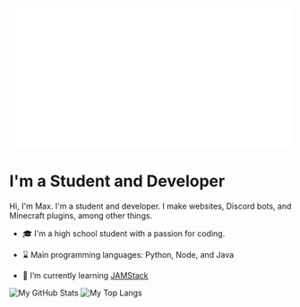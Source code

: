 [<img src="https://raw.githubusercontent.com/max-niederman/max-niederman/master/banner.svg" alt="Hi, I'm Max Niederman"/>](https://maxniederman.com/)

# I'm a Student and Developer

Hi, I'm Max. I'm a student and developer. I make websites, Discord bots, and Minecraft plugins, among other things.

- 🎓 I'm a high school student with a passion for coding.

- ⌛ Main programming languages: Python, Node, and Java

- 📖 I’m currently learning [JAMStack](https://jamstack.org/)

![My GitHub Stats](https://github-readme-stats.vercel.app/api?username=max-niederman&show_icons=true&title_color=88C0D0&text_color=5E81AC&icon_color=8FBCBB&bg_color=2E3440)
![My Top Langs](https://github-readme-stats.vercel.app/api/top-langs/?username=max-niederman&title_color=88C0D0&text_color=5E81AC&icon_color=8FBCBB&bg_color=2E3440)

<!-- * 🔭 I’m currently working on -->
<!-- * 🎓 My certifications: -->
